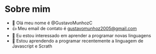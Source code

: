 # Sobre mim
- 👋 Olá meu nome é @GustavoMunhozC
- 👍 Meu email de contato é gustavomunhoz2005@gmail.com
- 👀 Eu estou interessado em aprender a programar  novas linguagens
- 🌱 Estou aprendendo a programar recentemente a linguagem de Javascript e Scrath
